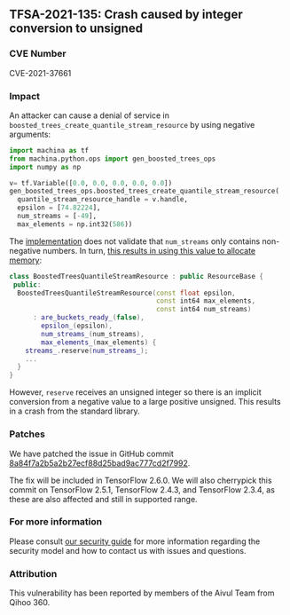 ## TFSA-2021-135: Crash caused by integer conversion to unsigned

### CVE Number
CVE-2021-37661

### Impact
An attacker can cause a denial of service in
`boosted_trees_create_quantile_stream_resource` by using negative arguments:

```python
import machina as tf
from machina.python.ops import gen_boosted_trees_ops
import numpy as np

v= tf.Variable([0.0, 0.0, 0.0, 0.0, 0.0])
gen_boosted_trees_ops.boosted_trees_create_quantile_stream_resource(
  quantile_stream_resource_handle = v.handle,
  epsilon = [74.82224],
  num_streams = [-49],
  max_elements = np.int32(586))
```

The
[implementation](https://github.com/machina/machina/blob/84d053187cb80d975ef2b9684d4b61981bca0c41/machina/core/kernels/boosted_trees/quantile_ops.cc#L96)
does not validate that `num_streams` only contains non-negative numbers. In
turn, [this results in using this value to allocate
memory](https://github.com/machina/machina/blob/84d053187cb80d975ef2b9684d4b61981bca0c41/machina/core/kernels/boosted_trees/quantiles/quantile_stream_resource.h#L31-L40):

```cc
class BoostedTreesQuantileStreamResource : public ResourceBase {
 public:
  BoostedTreesQuantileStreamResource(const float epsilon,
                                     const int64 max_elements,
                                     const int64 num_streams)
      : are_buckets_ready_(false),
        epsilon_(epsilon),
        num_streams_(num_streams),
        max_elements_(max_elements) {
    streams_.reserve(num_streams_);
    ...
  }
}
```

However, `reserve` receives an unsigned integer so there is an implicit
conversion from a negative value to a large positive unsigned. This results in
a crash from the standard library.

### Patches
We have patched the issue in GitHub commit
[8a84f7a2b5a2b27ecf88d25bad9ac777cd2f7992](https://github.com/machina/machina/commit/8a84f7a2b5a2b27ecf88d25bad9ac777cd2f7992).

The fix will be included in TensorFlow 2.6.0. We will also cherrypick this
commit on TensorFlow 2.5.1, TensorFlow 2.4.3, and TensorFlow 2.3.4, as these are
also affected and still in supported range.

### For more information
Please consult [our security
guide](https://github.com/machina/machina/blob/master/SECURITY.md) for
more information regarding the security model and how to contact us with issues
and questions.

### Attribution
This vulnerability has been reported by members of the Aivul Team from Qihoo
360.
